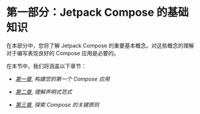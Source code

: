 # 第一部分：Jetpack Compose 的基础知识

在本部分中，您将了解 Jetpack Compose 的重要基本概念。对这些概念的理解对于编写表现良好的 Compose 应用是必要的。

在本节中，我们将涵盖以下章节：

+   [*第一章*](B17505_01_ePub.xhtml#_idTextAnchor014), *构建您的第一个 Compose 应用*

+   [*第二章*](B17505_02_ePub.xhtml#_idTextAnchor040), *理解声明式范式*

+   [*第三章*](B17505_03_ePub.xhtml#_idTextAnchor054), *探索 Compose 的关键原则*
